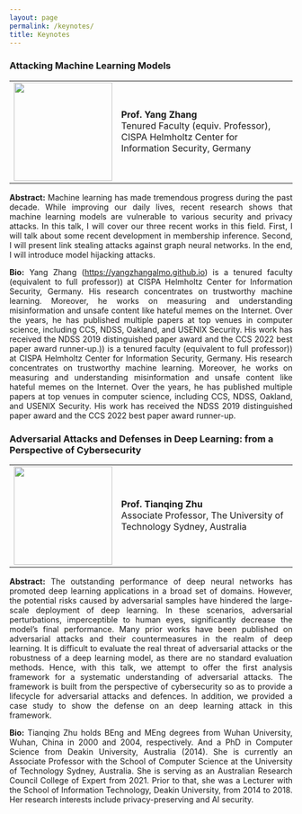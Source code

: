 ```yaml
---
layout: page
permalink: /keynotes/
title: Keynotes
---
```


### Attacking Machine Learning Models

<table style="width:100%; border:none">
  <tr>
    <td style="text-align:center;border:none"><img src="/2023/assets/img/speaker_yang_zhang.jpg" height="175"></td>
    <td style="text-align:left;border:none"><b>Prof. Yang Zhang</b><br/>Tenured Faculty (equiv. Professor), CISPA Helmholtz Center for Information Security, Germany</td>
  </tr>
</table>

<p style="text-align: justify"><strong>Abstract:</strong> Machine learning has made tremendous progress during the past decade. While improving our daily lives, recent research shows that machine learning models are vulnerable to various security and privacy attacks. In this talk, I will cover our three recent works in this field. First, I will talk about some recent development in membership inference. Second,  I will present link stealing attacks against graph neural networks. In the end, I will introduce model hijacking attacks.</p>

<p style="text-align: justify"><strong>Bio:</strong> Yang Zhang (<a href="https://yangzhangalmo.github.io/">https://yangzhangalmo.github.io</a>) is a tenured faculty (equivalent to full professor)) at CISPA Helmholtz Center for Information Security, Germany. His research concentrates on trustworthy machine learning. Moreover, he works on measuring and understanding misinformation and unsafe content like hateful memes on the Internet. Over the years, he has published multiple papers at top venues in computer science, including CCS, NDSS, Oakland, and USENIX Security. His work has received the NDSS 2019 distinguished paper award and the CCS 2022 best paper award runner-up.)) is a tenured faculty (equivalent to full professor)) at CISPA Helmholtz Center for Information Security, Germany. His research concentrates on trustworthy machine learning. Moreover, he works on measuring and understanding misinformation and unsafe content like hateful memes on the Internet. Over the years, he has published multiple papers at top venues in computer science, including CCS, NDSS, Oakland, and USENIX Security. His work has received the NDSS 2019 distinguished paper award and the CCS 2022 best paper award runner-up.</p>

### Adversarial Attacks and Defenses in Deep Learning: from a Perspective of Cybersecurity

<table style="width:100%; border:none">
  <tr>
    <td style="text-align:center;border:none"><img src="/2023/assets/img/speaker_tianqing_zhu.jpg" height="175"></td>
    <td style="text-align:left;border:none"><b>Prof. Tianqing Zhu</b><br/>Associate Professor, The University of Technology Sydney, Australia</td>
  </tr>
</table>

<p style="text-align: justify"><strong>Abstract:</strong> The outstanding performance of deep neural networks has promoted deep learning applications in a broad set of domains. However, the potential risks caused by adversarial samples have hindered the large-scale deployment of deep learning. In these scenarios, adversarial perturbations, imperceptible to human eyes, significantly decrease the model’s final performance. Many prior works have been published on adversarial attacks and their countermeasures in the realm of deep learning. It is difficult to evaluate the real threat of adversarial attacks or the robustness of a deep learning model, as there are no standard evaluation methods. Hence, with this talk, we attempt to offer the first analysis framework for a systematic understanding of adversarial attacks. The framework is built from the perspective of cybersecurity so as to provide a lifecycle for adversarial attacks and defences. In addition, we provided a case study to show the defense on an deep learning attack in this framework.</p>

<p style="text-align: justify"><strong>Bio:</strong> Tianqing Zhu holds BEng and MEng degrees from Wuhan University, Wuhan, China in 2000 and 2004, respectively. And a PhD in Computer Science from Deakin University, Australia (2014). She is currently an Associate Professor with the School of Computer Science at the University of Technology Sydney, Australia. She is serving as an Australian Research Council College of Expert from 2021. Prior to that, she was a Lecturer with the School of Information Technology, Deakin University, from 2014 to 2018. Her research interests include privacy-preserving and AI security.</p>
